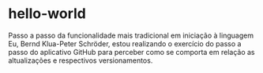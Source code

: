 # hello-world
Passo a passo da funcionalidade mais tradicional em iniciação à linguagem
Eu, Bernd Klua-Peter Schröder, estou realizando o exercício do passo a passo do aplicativo GitHub para perceber como se comporta em relação as altualizações e respectivos versionamentos.
